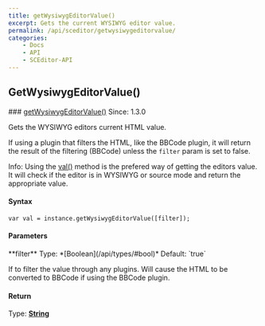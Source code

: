 ```yaml
---
title: getWysiwygEditorValue()
excerpt: Gets the current WYSIWYG editor value.
permalink: /api/sceditor/getwysiwygeditorvalue/
categories:
    - Docs
    - API
    - SCEditor-API
---
```

## GetWysiwygEditorValue()

<article class="api method" markdown="1">
### <a id="getWysiwygEditorValue" href="#getWysiwygEditorValue">getWysiwygEditorValue()</a> <span class="since">Since: 1.3.0</span>

Gets the WYSIWYG editors current HTML value.

If using a plugin that filters the HTML, like the BBCode plugin, it will return the result of the filtering (BBCode) unless the `filter` param is set to false.

<span class="Label Label--info">Info:</span> Using the [val()](/api/sceditor/val/) method is the prefered way of getting the editors value. It will check if the editor is in WYSIWYG or source mode and return the appropriate value.


#### Syntax

	var val = instance.getWysiwygEditorValue([filter]);


#### Parameters

<div class="parameters">
<div class="parameter" markdown="1">
**filter**  
Type: *[Boolean](/api/types/#bool)*  
Default: `true`

If to filter the value through any plugins. Will cause the HTML to be converted to BBCode if using the BBCode plugin.
</div>
</div>


#### Return

Type: **[String](/api/types/#string)**
</article>

